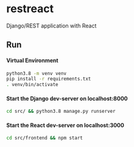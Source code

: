 # restreact
Django/REST application with React

## Run

#### Virtual Environment
```bash
python3.8 -m venv venv
pip install -r requirements.txt
. venv/bin/activate
```

#### Start the Django dev-server on localhost:8000
```bash
cd src/ && python3.8 manage.py runserver
```

#### Start the React dev-server on localhost:3000
```bash
cd src/frontend && npm start
```
